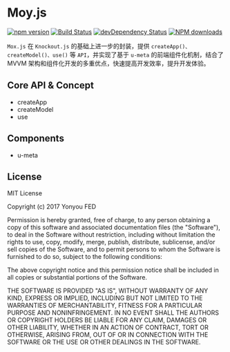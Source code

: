 # Moy.js

[![npm version](https://img.shields.io/npm/v/tinper-mox.svg)](https://www.npmjs.com/package/tinper-mox)
[![Build Status](https://img.shields.io/travis/iuap-design/tinper-mox/master.svg)](https://travis-ci.org/iuap-design/tinper-mox)
[![devDependency Status](https://img.shields.io/david/dev/iuap-design/tinper-mox.svg)](https://david-dm.org/iuap-design/tinper-mox#info=devDependencies)
[![NPM downloads](http://img.shields.io/npm/dm/tinper-mox.svg?style=flat)](https://npmjs.org/package/tinper-mox)


`Mox.js` 在 `Knockout.js` 的基础上进一步的封装，提供 `createApp()、createModel()、use()` 等 `API`，并实现了基于 `u-meta` 的前端组件化机制，结合了 MVVM 架构和组件化开发的多重优点，快速提高开发效率，提升开发体验。

## Core API & Concept

- createApp
- createModel
- use

## Components

- u-meta

## License

MIT License

Copyright (c) 2017 Yonyou FED

Permission is hereby granted, free of charge, to any person obtaining a copy
of this software and associated documentation files (the "Software"), to deal
in the Software without restriction, including without limitation the rights
to use, copy, modify, merge, publish, distribute, sublicense, and/or sell
copies of the Software, and to permit persons to whom the Software is
furnished to do so, subject to the following conditions:

The above copyright notice and this permission notice shall be included in all
copies or substantial portions of the Software.

THE SOFTWARE IS PROVIDED "AS IS", WITHOUT WARRANTY OF ANY KIND, EXPRESS OR
IMPLIED, INCLUDING BUT NOT LIMITED TO THE WARRANTIES OF MERCHANTABILITY,
FITNESS FOR A PARTICULAR PURPOSE AND NONINFRINGEMENT. IN NO EVENT SHALL THE
AUTHORS OR COPYRIGHT HOLDERS BE LIABLE FOR ANY CLAIM, DAMAGES OR OTHER
LIABILITY, WHETHER IN AN ACTION OF CONTRACT, TORT OR OTHERWISE, ARISING FROM,
OUT OF OR IN CONNECTION WITH THE SOFTWARE OR THE USE OR OTHER DEALINGS IN THE
SOFTWARE.
